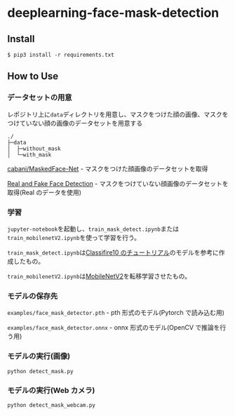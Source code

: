 # deeplearning-face-mask-detection

## Install

```
$ pip3 install -r requirements.txt
```

## How to Use

### データセットの用意

レポジトリ上に`data`ディレクトリを用意し、マスクをつけた顔の画像、マスクをつけていない顔の画像のデータセットを用意する

```
./
├─data
│  ├─without_mask
│  └─with_mask
```

[cabani/MaskedFace-Net](https://github.com/cabani/MaskedFace-Net) - マスクをつけた顔画像のデータセットを取得

[Real and Fake Face Detection](https://www.kaggle.com/ciplab/real-and-fake-face-detection) - マスクをつけていない顔画像のデータセットを取得(Real のデータを使用)

### 学習

`jupyter-notebook`を起動し、`train_mask_detect.ipynb`または`train_mobilenetV2.ipynb`を使って学習を行う。

`train_mask_detect.ipynb`は[Classifire10 のチュートリアル](https://pytorch.org/tutorials/beginner/blitz/cifar10_tutorial.html)のモデルを参考に作成したもの。

`train_mobilenetV2.ipynb`は[MobileNetV2](https://pytorch.org/hub/pytorch_vision_mobilenet_v2/)を転移学習させたもの。

### モデルの保存先

`examples/face_mask_detector.pth` - pth 形式のモデル(Pytorch で読み込む用)

`examples/face_mask_detector.onnx` - onnx 形式のモデル(OpenCV で推論を行う用)

### モデルの実行(画像)

```
python detect_mask.py
```

### モデルの実行(Web カメラ)

```
python detect_mask_webcam.py
```
